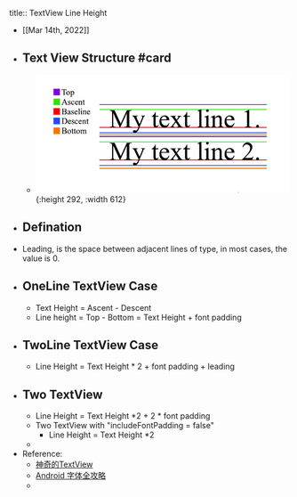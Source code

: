 title:: TextView Line Height

- [[Mar 14th, 2022]]
- ## Text View Structure #card
	- ![image.png](../assets/image_1647249506338_0.png){:height 292, :width 612}
- ## Defination
- Leading, is the space between adjacent lines of type, in most cases, the value is 0.
- ## OneLine TextView Case
	- Text Height = Ascent - Descent
	- Line height = Top - Bottom = Text Height + font padding
- ## TwoLine TextView Case
	- Line Height = Text Height * 2 + font padding + leading
- ## Two TextView
	- Line Height = Text Height *2 + 2 * font padding
	- Two TextView with "includeFontPadding = false"
		- Line Height = Text Height *2
	-
- Reference:
	- [神奇的TextView](https://codeantenna.com/a/qTS5cygDkQ)
	- [Android 字体全攻略](https://www.jianshu.com/p/35328f7ac54a)
	-